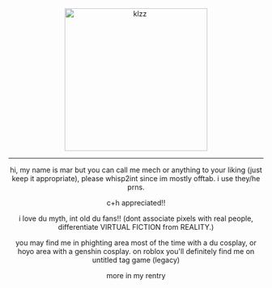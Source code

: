 <div align="center">
	<img width="282" alt="klzz" src="https://github.com/user-attachments/assets/6f099004-3182-4454-ba9a-0ede1a40b07d">
</div>

---

<p align="center">
  hi, my name is mar but you can call me mech or anything to your liking (just keep it appropriate), please whisp2int since im mostly offtab. i use they/he prns.

<p align="center"> 
  c+h appreciated!!

<p align="center">
  i love du myth, int old du fans!! (dont associate pixels with real people, differentiate VIRTUAL FICTION from REALITY.) 

<p align="center">
  you may find me in phighting area most of the time with a du cosplay, or hoyo area with a genshin cosplay. on roblox you'll definitely find me on untitled tag game (legacy)

<p align="center">
  more in my rentry
